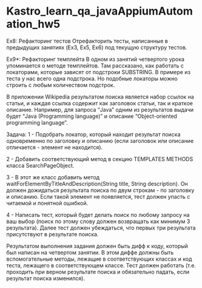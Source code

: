 # Kastro_learn_qa_javaAppiumAutomation_hw5

Ex8: Рефакторинг тестов Отрефакторить тесты, написанные в предыдущих занятиях (Ex3, Ex5, Ex6) под текущую структуру
тестов.

Ex9*: Рефакторинг темплейта В одном из занятий четвертого урока упоминается о методе темплейтов. Там рассказано, как
работать с локаторами, которые зависят от подстроки SUBSTRING. В примере из теста у нас всего одна подстрока. Но
подобные локаторы можно строить с любым количеством подстрок.

В приложении Wikipedia результатом поиска является набор ссылок на статьи, и каждая ссылка содержит как заголовок
статьи, так и краткое описание. Например, для запроса “Java” одним из результатов выдачи будет “Java (Programming
language)” и описание “Object-oriented programming language”.

Задача:
1 - Подобрать локатор, который находит результат поиска одновременно по заголовку и описанию (если заголовок или
описание отличается - элемент не находится).

2 - Добавить соответствующий метод в секцию TEMPLATES METHODS класса SearchPageObject.

3 - В этот же класс добавить метод waitForElementByTitleAndDescription(String title, String description). Он должен
дожидаться результата поиска по двум строкам - по заголовку и описанию. Если такой элемент не появляется, тест должен
упасть с читаемой и понятной ошибкой.

4 - Написать тест, который будет делать поиск по любому запросу на ваш выбор (поиск по этому слову должен возвращать как
минимум 3 результата). Далее тест должен убеждаться, что первых три результата присутствуют в результате поиска.

Результатом выполнения задания должен быть дифф к коду, который был написан на четвертом занятии. В этом диффе должны
быть вспомогательные методы, лежащие в соответствующих классах и код теста, лежащего в соответствующем классе. Тест
должен работать (т.е. проходить при верном результате поиска и обязательно падать, если результат поиска изменился).